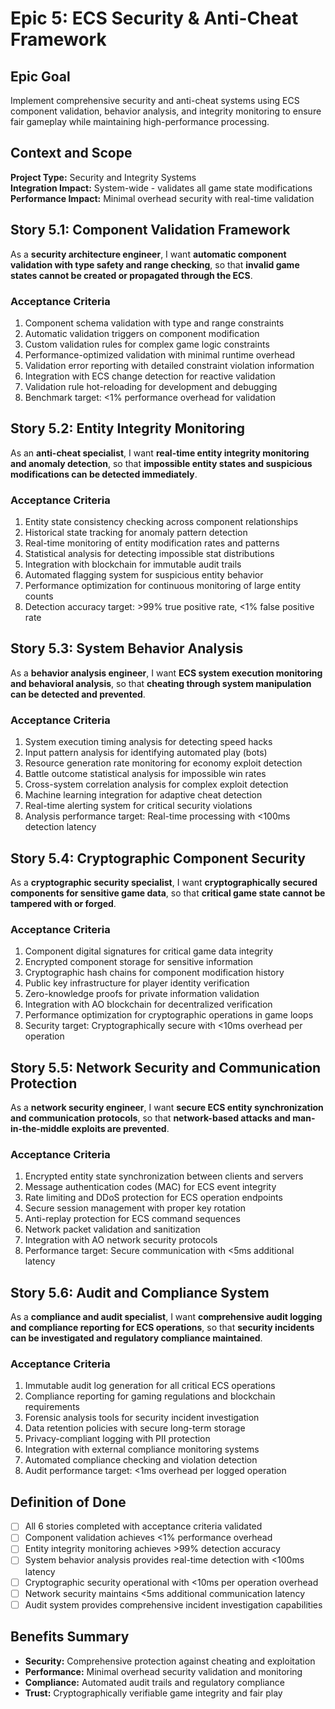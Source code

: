 # Epic 5: ECS Security & Anti-Cheat Framework

## Epic Goal
Implement comprehensive security and anti-cheat systems using ECS component validation, behavior analysis, and integrity monitoring to ensure fair gameplay while maintaining high-performance processing.

## Context and Scope
**Project Type:** Security and Integrity Systems  
**Integration Impact:** System-wide - validates all game state modifications  
**Performance Impact:** Minimal overhead security with real-time validation

## Story 5.1: Component Validation Framework
As a **security architecture engineer**,
I want **automatic component validation with type safety and range checking**,
so that **invalid game states cannot be created or propagated through the ECS**.

### Acceptance Criteria
1. Component schema validation with type and range constraints
2. Automatic validation triggers on component modification
3. Custom validation rules for complex game logic constraints
4. Performance-optimized validation with minimal runtime overhead
5. Validation error reporting with detailed constraint violation information
6. Integration with ECS change detection for reactive validation
7. Validation rule hot-reloading for development and debugging
8. Benchmark target: <1% performance overhead for validation

## Story 5.2: Entity Integrity Monitoring
As an **anti-cheat specialist**,
I want **real-time entity integrity monitoring and anomaly detection**,
so that **impossible entity states and suspicious modifications can be detected immediately**.

### Acceptance Criteria
1. Entity state consistency checking across component relationships
2. Historical state tracking for anomaly pattern detection
3. Real-time monitoring of entity modification rates and patterns
4. Statistical analysis for detecting impossible stat distributions
5. Integration with blockchain for immutable audit trails
6. Automated flagging system for suspicious entity behavior
7. Performance optimization for continuous monitoring of large entity counts
8. Detection accuracy target: >99% true positive rate, <1% false positive rate

## Story 5.3: System Behavior Analysis
As a **behavior analysis engineer**,
I want **ECS system execution monitoring and behavioral analysis**,
so that **cheating through system manipulation can be detected and prevented**.

### Acceptance Criteria
1. System execution timing analysis for detecting speed hacks
2. Input pattern analysis for identifying automated play (bots)
3. Resource generation rate monitoring for economy exploit detection
4. Battle outcome statistical analysis for impossible win rates
5. Cross-system correlation analysis for complex exploit detection
6. Machine learning integration for adaptive cheat detection
7. Real-time alerting system for critical security violations
8. Analysis performance target: Real-time processing with <100ms detection latency

## Story 5.4: Cryptographic Component Security
As a **cryptographic security specialist**,
I want **cryptographically secured components for sensitive game data**,
so that **critical game state cannot be tampered with or forged**.

### Acceptance Criteria
1. Component digital signatures for critical game data integrity
2. Encrypted component storage for sensitive information
3. Cryptographic hash chains for component modification history
4. Public key infrastructure for player identity verification
5. Zero-knowledge proofs for private information validation
6. Integration with AO blockchain for decentralized verification
7. Performance optimization for cryptographic operations in game loops
8. Security target: Cryptographically secure with <10ms overhead per operation

## Story 5.5: Network Security and Communication Protection
As a **network security engineer**,
I want **secure ECS entity synchronization and communication protocols**,
so that **network-based attacks and man-in-the-middle exploits are prevented**.

### Acceptance Criteria
1. Encrypted entity state synchronization between clients and servers
2. Message authentication codes (MAC) for ECS event integrity
3. Rate limiting and DDoS protection for ECS operation endpoints
4. Secure session management with proper key rotation
5. Anti-replay protection for ECS command sequences
6. Network packet validation and sanitization
7. Integration with AO network security protocols
8. Performance target: Secure communication with <5ms additional latency

## Story 5.6: Audit and Compliance System
As a **compliance and audit specialist**,
I want **comprehensive audit logging and compliance reporting for ECS operations**,
so that **security incidents can be investigated and regulatory compliance maintained**.

### Acceptance Criteria
1. Immutable audit log generation for all critical ECS operations
2. Compliance reporting for gaming regulations and blockchain requirements
3. Forensic analysis tools for security incident investigation
4. Data retention policies with secure long-term storage
5. Privacy-compliant logging with PII protection
6. Integration with external compliance monitoring systems
7. Automated compliance checking and violation detection
8. Audit performance target: <1ms overhead per logged operation

## Definition of Done
- [ ] All 6 stories completed with acceptance criteria validated
- [ ] Component validation achieves <1% performance overhead
- [ ] Entity integrity monitoring achieves >99% detection accuracy
- [ ] System behavior analysis provides real-time detection with <100ms latency
- [ ] Cryptographic security operational with <10ms per operation overhead
- [ ] Network security maintains <5ms additional communication latency
- [ ] Audit system provides comprehensive incident investigation capabilities

## Benefits Summary
- **Security:** Comprehensive protection against cheating and exploitation
- **Performance:** Minimal overhead security validation and monitoring
- **Compliance:** Automated audit trails and regulatory compliance
- **Trust:** Cryptographically verifiable game integrity and fair play